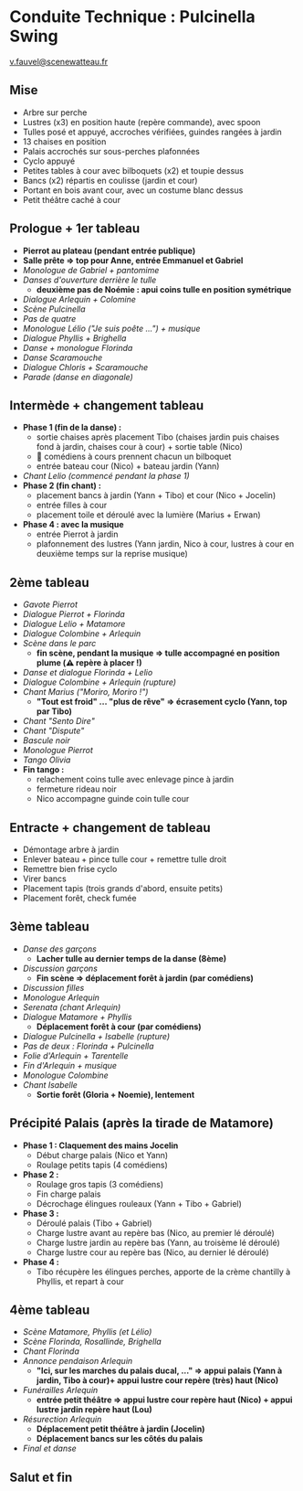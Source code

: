 # Conduite Technique : Pulcinella Swing

v.fauvel@scenewatteau.fr

## Mise

- Arbre sur perche
- Lustres (x3) en position haute (repère commande), avec spoon
- Tulles posé et appuyé, accroches vérifiées, guindes rangées à jardin
- 13 chaises en position
- Palais accrochés sur sous-perches plafonnées
- Cyclo appuyé
- Petites tables à cour avec bilboquets (x2) et toupie dessus
- Bancs (x2) répartis en coulisse (jardin et cour)
- Portant en bois avant cour, avec un costume blanc dessus
- Petit théâtre caché à cour

## Prologue + 1er tableau

- **Pierrot au plateau (pendant entrée publique)**
- **Salle prête => top pour Anne, entrée Emmanuel et Gabriel**
- _Monologue de Gabriel + pantomime_
- _Danses d'ouverture derrière le tulle_
  - **deuxième pas de Noémie : apui coins tulle en position symétrique**
- _Dialogue Arlequin + Colomine_
- _Scène Pulcinella_
- _Pas de quatre_
- _Monologue Lélio ("Je suis poête ...") + musique_
- _Dialogue Phyllis + Brighella_
- _Danse + monologue Florinda_
- _Danse Scaramouche_
- _Dialogue Chloris + Scaramouche_
- _Parade (danse en diagonale)_

## Intermède + changement tableau

- **Phase 1 (fin de la danse) :**
  - sortie chaises après placement Tibo (chaises jardin puis chaises fond à jardin, chaises cour à cour) + sortie table (Nico)
  - :bell: comédiens à cours prennent chacun un bilboquet
  - entrée bateau cour (Nico) + bateau jardin (Yann)
- _Chant Lelio (commencé pendant la phase 1)_
- **Phase 2 (fin chant) :**
  - placement bancs à jardin (Yann + Tibo) et cour (Nico + Jocelin)
  - entrée filles à cour
  - placement toile et déroulé avec la lumière (Marius + Erwan)
- **Phase 4 : avec la musique**
  - entrée Pierrot à jardin
  - plafonnement des lustres (Yann jardin, Nico à cour, lustres à cour en deuxième temps sur la reprise musique)

## 2ème tableau

- _Gavote Pierrot_
- _Dialogue Pierrot + Florinda_
- _Dialogue Lelio + Matamore_
- _Dialogue Colombine + Arlequin_
- _Scène dans le parc_
  - **fin scène, pendant la musique => tulle accompagné en position plume (:warning: repère à placer !)**
- _Danse et dialogue Florinda + Lelio_
- _Dialogue Colombine + Arlequin (rupture)_
- _Chant Marius ("Moriro, Moriro !")_
  - **"Tout est froid" ... "plus de rêve" => écrasement cyclo (Yann, top par Tibo)**
- _Chant "Sento Dire"_
- _Chant "Dispute"_
- _Bascule noir_
- _Monologue Pierrot_
- _Tango Olivia_
- **Fin tango :**
  - relachement coins tulle avec enlevage pince à jardin
  - fermeture rideau noir
  - Nico accompagne guinde coin tulle cour

## Entracte + changement de tableau

- Démontage arbre à jardin
- Enlever bateau + pince tulle cour + remettre tulle droit
- Remettre bien frise cyclo
- Virer bancs
- Placement tapis (trois grands d'abord, ensuite petits)
- Placement forêt, check fumée

## 3ème tableau

- _Danse des garçons_
  - **Lacher tulle au dernier temps de la danse (8ème)**
- _Discussion garçons_
  - **Fin scène => déplacement forêt à jardin (par comédiens)**
- _Discussion filles_
- _Monologue Arlequin_
- _Serenata (chant Arlequin)_
- _Dialogue Matamore + Phyllis_
  - **Déplacement forêt à cour (par comédiens)**
- _Dialogue Pulcinella + Isabelle (rupture)_
- _Pas de deux : Florinda + Pulcinella_
- _Folie d'Arlequin + Tarentelle_
- _Fin d'Arlequin + musique_
- _Monologue Colombine_
- _Chant Isabelle_
  - **Sortie forêt (Gloria + Noemie), lentement**

## Précipité Palais (après la tirade de Matamore)

- **Phase 1 : Claquement des mains Jocelin**
  - Début charge palais (Nico et Yann)
  - Roulage petits tapis (4 comédiens)
- **Phase 2 :**
  - Roulage gros tapis (3 comédiens)
  - Fin charge palais
  - Décrochage élingues rouleaux (Yann + Tibo + Gabriel)
- **Phase 3 :**
  - Déroulé palais (Tibo + Gabriel)
  - Charge lustre avant au repère bas (Nico, au premier lé déroulé)
  - Charge lustre jardin au repère bas (Yann, au troisème lé déroulé)
  - Charge lustre cour au repère bas (Nico, au dernier lé déroulé)
- **Phase 4 :**
  - Tibo récupère les élingues perches, apporte de la crème chantilly à Phyllis, et repart à cour

## 4ème tableau

- _Scène Matamore, Phyllis (et Lélio)_
- _Scène Florinda, Rosallinde, Brighella_
- _Chant Florinda_
- _Annonce pendaison Arlequin_
  - **"Ici, sur les marches du palais ducal, ..." => appui palais (Yann à jardin, Tibo à cour)+ appui lustre cour repère (très) haut (Nico)**
- _Funérailles Arlequin_
  - **entrée petit théâtre => appui lustre cour repère haut (Nico) + appui lustre jardin repère haut (Lou)**
- _Résurection Arlequin_
  - **Déplacement petit théâtre à jardin (Jocelin)**
  - **Déplacement bancs sur les côtés du palais**
- _Final et danse_

## Salut et fin